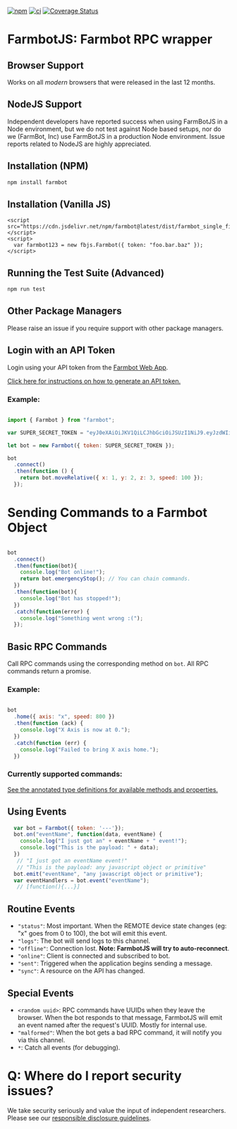 [![npm](https://img.shields.io/npm/v/farmbot)](https://www.npmjs.com/package/farmbot?activeTab=versions)
[![ci](https://github.com/FarmBot/farmbot-js/actions/workflows/main.yml/badge.svg?branch=main)](https://github.com/FarmBot/farmbot-js/actions?query=branch%3Amain)
[![Coverage Status](https://coveralls.io/repos/github/FarmBot/farmbot-js/badge.svg?branch=main)](https://coveralls.io/github/FarmBot/farmbot-js?branch=main)

# FarmbotJS: Farmbot RPC wrapper

## Browser Support

Works on all _modern_ browsers that were released in the last 12 months.

## NodeJS Support

Independent developers have reported success when using FarmBotJS in a Node environment, but we do not test against Node based setups, nor do we (FarmBot, Inc) use FarmBotJS in a production Node environment. Issue reports related to NodeJS are highly appreciated.

## Installation (NPM)

```bash
npm install farmbot
```

## Installation (Vanilla JS)

```
<script src="https://cdn.jsdelivr.net/npm/farmbot@latest/dist/farmbot_single_file.js"></script>
<script>
  var farmbot123 = new fbjs.Farmbot({ token: "foo.bar.baz" });
</script>
```

## Running the Test Suite (Advanced)


```bash
npm run test
```

## Other Package Managers

Please raise an issue if you require support with other package managers.

## Login with an API Token

Login using your API token from the [Farmbot Web App](http://my.farm.bot).

[Click here for instructions on how to generate an API token.](https://developer.farm.bot/docs/rest-api#section-generating-an-api-token)

### Example:

```javascript

import { Farmbot } from "farmbot";

var SUPER_SECRET_TOKEN = "eyJ0eXAiOiJKV1QiLCJhbGciOiJSUzI1NiJ9.eyJzdWIiOiJ0ZXN0MTIzQHRlc3QuY29tIiwiaWF0IjoxNDU5MTA5NzI4LCJqdGkiOiI5MjJhNWEwZC0wYjNhLTQ3NjctOTMxOC0xZTQxYWU2MDAzNTIiLCJpc3MiOiJodHRwOi8vbG9jYWxob3N0OjMwMDAvIiwiZXhwIjoxNDU5NDU1MzI4LCJtcXR0IjoibG9jYWxob3N0IiwiYm90IjoiYWE3YmIzN2YtNWJhMy00NjU0LWIyZTQtNThlZDU3NDY1MDhjIn0.KpkNGR9YH68AF3iHP48GormqXzspBJrDGm23aMFGyL_eRIN8iKzy4gw733SaJgFjmebJOqZkz3cly9P5ZpCKwlaxAyn9RvfjQgFcUK0mywWAAvKp5lHfOFLhBBGICTW1r4HcZBgY1zTzVBw4BqS4zM7Y0BAAsflYRdl4dDRG_236p9ETCj0MSYxFagfLLLq0W63943jSJtNwv_nzfqi3TTi0xASB14k5vYMzUDXrC-Z2iBdgmwAYUZUVTi2HsfzkIkRcTZGE7l-rF6lvYKIiKpYx23x_d7xGjnQb8hqbDmLDRXZJnSBY3zGY7oEURxncGBMUp4F_Yaf3ftg4Ry7CiA";

let bot = new Farmbot({ token: SUPER_SECRET_TOKEN });

bot
  .connect()
  .then(function () {
    return bot.moveRelative({ x: 1, y: 2, z: 3, speed: 100 });
  });

```

# Sending Commands to a Farmbot Object

```javascript

bot
  .connect()
  .then(function(bot){
    console.log("Bot online!");
    return bot.emergencyStop(); // You can chain commands.
  })
  .then(function(bot){
    console.log("Bot has stopped!");
  })
  .catch(function(error) {
    console.log("Something went wrong :(");
  });

```

## Basic RPC Commands

Call RPC commands using the corresponding method on `bot`. All RPC commands return a promise.

### Example:

```javascript

bot
  .home({ axis: "x", speed: 800 })
  .then(function (ack) {
    console.log("X Axis is now at 0.");
  })
  .catch(function (err) {
    console.log("Failed to bring X axis home.");
  })

```

### Currently supported commands:

[See the annotated type definitions for available methods and properties.](https://github.com/FarmBot/farmbot-js/blob/main/dist/farmbot.d.ts)

## Using Events

```javascript
  var bot = Farmbot({ token: '---'});
  bot.on("eventName", function(data, eventName) {
    console.log("I just got an" + eventName + " event!");
    console.log("This is the payload: " + data);
  })
   // "I just got an eventName event!"
   // "This is the payload: any javascript object or primitive"
  bot.emit("eventName", "any javascript object or primitive");
  var eventHandlers = bot.event("eventName");
   // [function(){...}]
```

## Routine Events

 * `"status"`: Most important. When the REMOTE device state changes (eg: "x" goes from 0 to 100), the bot will emit this event.
 * `"logs"`: The bot will send logs to this channel.
 * `"offline"`: Connection lost. **Note: FarmbotJS will try to auto-reconnect**.
 * `"online"`: Client is connected and subscribed to bot.
 * `"sent"`: Triggered when the application begins sending a message.
 * `"sync"`: A resource on the API has changed.

## Special Events

 * `<random uuid>`: RPC commands have UUIDs when they leave the browser. When the bot responds to that message, FarmbotJS will emit an event named after the request's UUID. Mostly for internal use.
 * `"malformed"`: When the bot gets a bad RPC command, it will notify you via this channel.
 * `*`: Catch all events (for debugging).

# Q: Where do I report security issues?

We take security seriously and value the input of independent researchers. Please see our [responsible disclosure guidelines](https://farm.bot/responsible-disclosure-of-security-vulnerabilities/).
